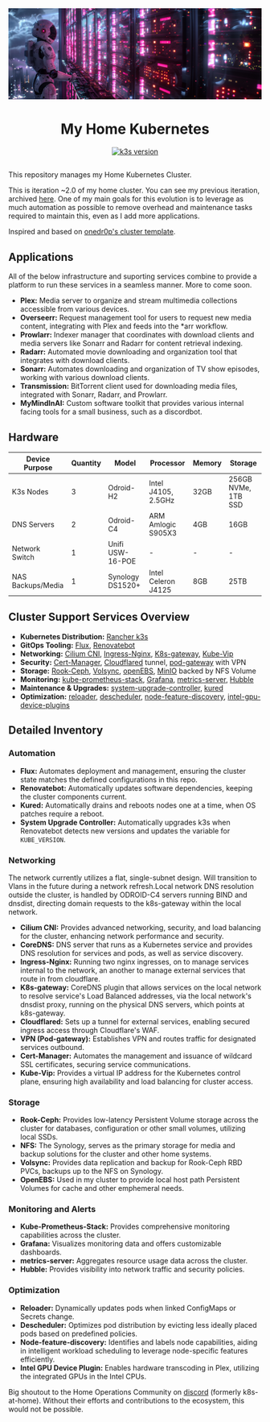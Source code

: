 <div align="center">
  <img src="images/banner.png" alt="Home Kubernetes Cluster Banner">
  
  # My Home Kubernetes
  
<!-- k3s_version_badge_start -->
[![k3s version](https://img.shields.io/badge/k3s-v1.29.4%2Bk3s1-blue?style=for-the-badge&logo=kubernetes&logoColor=white)](https://k3s.io/)
<!-- k3s_version_badge_end -->
</div>

##

This repository manages my Home Kubernetes Cluster. 

This is iteration ~2.0 of my home cluster. You can see my previous iteration, archived [here](https://github.com/jgilfoil/k8s-gitops). One of my main goals for this evolution is to leverage as much automation as possible to remove overhead and maintenance tasks required to maintain this, even as I add more applications.

Inspired and based on [onedr0p's cluster template](https://github.com/onedr0p/cluster-template).

## Applications
All of the below infrastructure and suporting services combine to provide a platform to run these services in a seamless manner. More to come soon.
- **Plex:** Media server to organize and stream multimedia collections accessible from various devices.
- **Overseerr:** Request management tool for users to request new media content, integrating with Plex and feeds into the *arr workflow.
- **Prowlarr:** Indexer manager that coordinates with download clients and media servers like Sonarr and Radarr for content retrieval indexing.
- **Radarr:** Automated movie downloading and organization tool that integrates with download clients.
- **Sonarr:** Automates downloading and organization of TV show episodes, working with various download clients.
- **Transmission:** BitTorrent client used for downloading media files, integrated with Sonarr, Radarr, and Prowlarr.
- **MyMindInAI:** Custom software toolkit that provides various internal facing tools for a small business, such as a discordbot.

## Hardware

| Device Purpose    | Quantity | Model            | Processor           | Memory | Storage             |
|-------------------|----------|------------------|---------------------|--------|---------------------|
| K3s Nodes         | 3        | Odroid-H2        | Intel J4105, 2.5GHz | 32GB   | 256GB NVMe, 1TB SSD |
| DNS Servers       | 2        | Odroid-C4        | ARM Amlogic S905X3  | 4GB    | 16GB                |
| Network Switch    | 1        | Unifi USW-16-POE | -                   | -      | -                   |
| NAS Backups/Media | 1        | Synology DS1520+ | Intel Celeron J4125 | 8GB    | 25TB                |

## Cluster Support Services Overview

- **Kubernetes Distribution:** [Rancher k3s](https://k3s.io/)
- **GitOps Tooling:** [Flux](https://fluxcd.io/), [Renovatebot](https://github.com/renovatebot/renovate/)
- **Networking:** [Cilium CNI](https://cilium.io/), [Ingress-Nginx](https://kubernetes.github.io/ingress-nginx/), [K8s-gateway](https://github.com/ori-edge/k8s_gateway), [Kube-Vip](https://kube-vip.io/)
- **Security:** [Cert-Manager](https://cert-manager.io/), [Cloudflared](https://developers.cloudflare.com/cloudflare-one/connections/connect-apps/) tunnel, [pod-gateway](https://github.com/k8s-at-home/pod-gateway) with VPN
- **Storage:** [Rook-Ceph](https://rook.io/), [Volsync](https://volsync.readthedocs.io/), [openEBS](https://openebs.io/), [MinIO](https://min.io/) backed by NFS Volume
- **Monitoring:** [kube-prometheus-stack](https://github.com/prometheus-operator/kube-prometheus), [Grafana](https://grafana.com/), [metrics-server](https://github.com/kubernetes-sigs/metrics-server), [Hubble](https://cilium.io/blog/2019/04/24/hubble)
- **Maintenance & Upgrades:** [system-upgrade-controller](https://github.com/rancher/system-upgrade-controller), [kured](https://github.com/weaveworks/kured)
- **Optimization:** [reloader](https://github.com/stakater/Reloader), [descheduler](https://github.com/kubernetes-sigs/descheduler), [node-feature-discovery](https://github.com/kubernetes-sigs/node-feature-discovery), [intel-gpu-device-plugins](https://github.com/intel/intel-device-plugins-for-kubernetes)

## Detailed Inventory

### Automation

- **Flux:** Automates deployment and management, ensuring the cluster state matches the defined configurations in this repo.
- **Renovatebot:** Automatically updates software dependencies, keeping the cluster components current.
- **Kured:** Automatically drains and reboots nodes one at a time, when OS patches require a reboot.
- **System Upgrade Controller:** Automatically upgrades k3s when Renovatebot detects new versions and updates the variable for `KUBE_VERSION`.

### Networking
The network currently utilizes a flat, single-subnet design. Will transition to Vlans in the future during a network refresh.Local network DNS resolution outside the cluster, is handled by ODROID-C4 servers running BIND and dnsdist, directing domain requests to the k8s-gateway within the local network.

- **Cilium CNI:** Provides advanced networking, security, and load balancing for the cluster, enhancing network performance and security.
- **CoreDNS:** DNS server that runs as a Kubernetes service and provides DNS resolution for services and pods, as well as service discovery.
- **Ingress-Nginx:** Running two nginx ingresses, on to manage services internal to the network, an another to manage external services that route in from cloudflare.
- **K8s-gateway:** CoreDNS plugin that allows services on the local network to resolve service's Load Balanced addresses, via the local network's dnsdist proxy, running on the physical DNS servers, which points at k8s-gateway.
- **Cloudflared:** Sets up a tunnel for external services, enabling secured ingress access through Cloudflare's WAF.
- **VPN (Pod-gateway):** Establishes VPN and routes traffic for designated services outbound.
- **Cert-Manager:** Automates the management and issuance of wildcard SSL certificates, securing service communications.
- **Kube-Vip:** Provides a virtual IP address for the Kubernetes control plane, ensuring high availability and load balancing for cluster access.

### Storage

- **Rook-Ceph:** Provides low-latency Persistent Volume storage across the cluster for databases, configuration or other small volumes, utilizing local SSDs.
- **NFS:** The Synology, serves as the primary storage for media and backup solutions for the cluster and other home systems.
- **Volsync:** Provides data replication and backup for Rook-Ceph RBD PVCs, backups up to the NFS on Synology.
- **OpenEBS:** Used in my cluster to provide local host path Persistent Volumes for cache and other emphemeral needs.

### Monitoring and Alerts

- **Kube-Prometheus-Stack:** Provides comprehensive monitoring capabilities across the cluster.
- **Grafana:** Visualizes monitoring data and offers customizable dashboards.
- **metrics-server:** Aggregates resource usage data across the cluster.
- **Hubble:** Provides visibility into network traffic and security policies.

### Optimization

  - **Reloader:** Dynamically updates pods when linked ConfigMaps or Secrets change.
  - **Descheduler:** Optimizes pod distribution by evicting less ideally placed pods based on predefined policies.
  - **Node-feature-discovery:** Identifies and labels node capabilities, aiding in intelligent workload scheduling to leverage node-specific features efficiently.
  - **Intel GPU Device Plugin:** Enables hardware transcoding in Plex, utilizing the integrated GPUs in the Intel CPUs.


Big shoutout to the Home Operations Community on [discord](https://discord.gg/Yv2gzFy) (formerly k8s-at-home). Without their efforts and contributions to the ecosystem, this would not be possible.